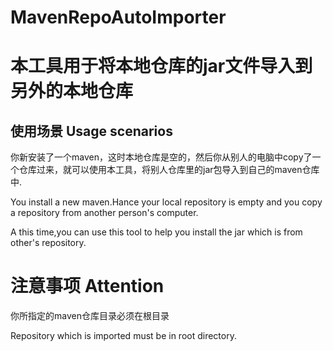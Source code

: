# MavenRepoAutoImporter
# 本工具用于将本地仓库的jar文件导入到另外的本地仓库
## 使用场景 Usage scenarios
你新安装了一个maven，这时本地仓库是空的，然后你从别人的电脑中copy了一个仓库过来，就可以使用本工具，将别人仓库里的jar包导入到自己的maven仓库中.

You install a new maven.Hance your local repository is empty and you copy a repository from another person's computer.


A this time,you can use this tool to help you install the jar which is from other's repository.
# 注意事项  Attention
你所指定的maven仓库目录必须在根目录

Repository which is imported must be in root directory.
